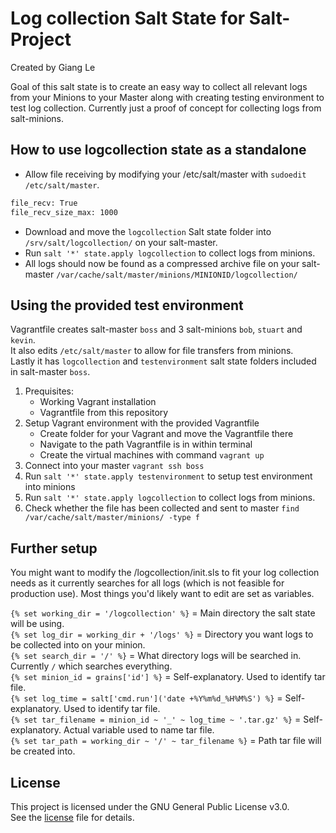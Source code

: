 # Log collection Salt State for Salt-Project
Created by Giang Le

Goal of this salt state is to create an easy way to collect all relevant logs from your Minions to your Master along with creating testing environment to test log collection. Currently just a proof of concept for collecting logs from salt-minions. 

## How to use logcollection state as a standalone
- Allow file receiving by modifying your /etc/salt/master with ```sudoedit /etc/salt/master```. 

```bash
file_recv: True
file_recv_size_max: 1000
```

- Download and move the ```logcollection``` Salt state folder into ```/srv/salt/logcollection/``` on your salt-master. 
- Run ```salt '*' state.apply logcollection``` to collect logs from minions.
- All logs should now be found as a compressed archive file on your salt-master ```/var/cache/salt/master/minions/MINIONID/logcollection/```


## Using the provided test environment
Vagrantfile creates salt-master ```boss``` and 3 salt-minions ```bob```, ```stuart``` and ```kevin```.    
It also edits ```/etc/salt/master``` to allow for file transfers from minions.    
Lastly it has ```logcollection``` and ```testenvironment``` salt state folders included in salt-master ```boss```.    

1. Prequisites: 
    - Working Vagrant installation
    - Vagrantfile from this repository
2. Setup Vagrant environment with the provided Vagrantfile
    - Create folder for your Vagrant and move the Vagrantfile there
    - Navigate to the path Vagrantfile is in within terminal
    - Create the virtual machines with command ```vagrant up```
3. Connect into your master ```vagrant ssh boss```
4. Run ```salt '*' state.apply testenvironment``` to setup test environment into minions
5. Run ```salt '*' state.apply logcollection``` to collect logs from minions.
6. Check whether the file has been collected and sent to master ```find /var/cache/salt/master/minions/ -type f```


## Further setup
You might want to modify the /logcollection/init.sls to fit your log collection needs as it currently searches for all logs (which is not feasible for production use). Most things you'd likely want to edit are set as variables. 

```{% set working_dir = '/logcollection' %}``` = Main directory the salt state will be using.    
```{% set log_dir = working_dir + '/logs' %}``` = Directory you want logs to be collected into on your minion.    
```{% set search_dir = '/' %}``` = What directory logs will be searched in. Currently ```/``` which searches everything.    
```{% set minion_id = grains['id'] %}``` = Self-explanatory. Used to identify tar file.     
```{% set log_time = salt['cmd.run']('date +%Y%m%d_%H%M%S') %}``` = Self-explanatory. Used to identify tar file.     
```{% set tar_filename = minion_id ~ '_' ~ log_time ~ '.tar.gz' %}``` = Self-explanatory. Actual variable used to name tar file.     
```{% set tar_path = working_dir ~ '/' ~ tar_filename %}``` = Path tar file will be created into.     

## License
This project is licensed under the GNU General Public License v3.0.  
See the [license](LICENSE) file for details.
